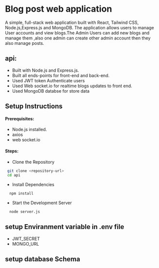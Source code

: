 # Blog post web application

A simple, full-stack web application built with React, Tailwind CSS, Node.js,Express.js and MongoDB. The application allows users to manage User accounts and view blogs.The Admin Users can add new blogs and manage them ,also one admin can create other admin account then they also manage posts.

## api:

- Built with Node.js and Express.js.
- Built all ends-points for front-end and back-end.
- Used JWT token Authenticate users
- Used Web socket.io for realtime blogs updates to front end.
- Used MongoDB databse for store data

## Setup Instructions

#### Prerequisites:

- Node.js installed.
- axios
- web socket.io

#### Steps:

- Clone the Repository

```bash
 git clone <repository-url>
 cd api

```

- Install Dependencies

```bash
  npm install
```

- Start the Development Server

```bash
  node server.js
```

## setup Enviranment variable in .env file

- JWT_SECRET
- MONGO_URL

## setup database Schema
